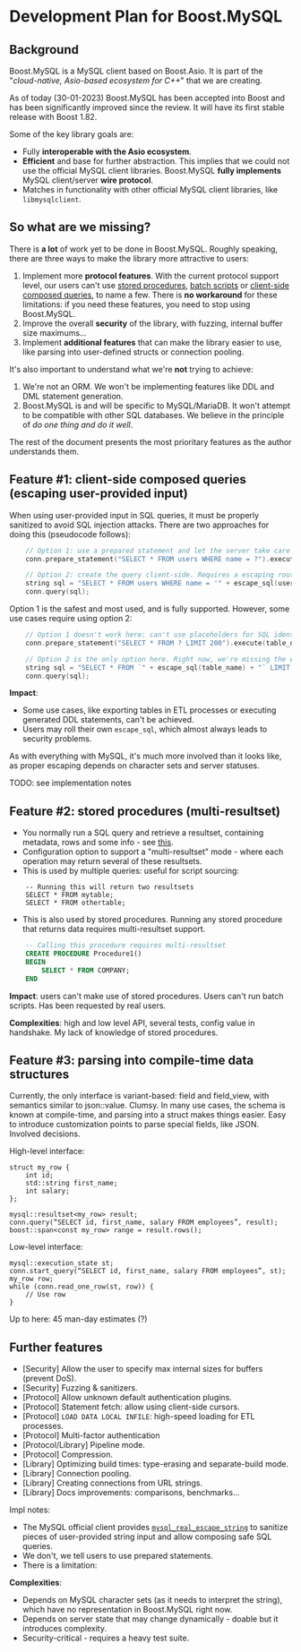 # Development Plan for Boost.MySQL

## Background

Boost.MySQL is a MySQL client based on Boost.Asio. It is part of the "*cloud-native, Asio-based ecosystem for C++*" that we are creating.

As of today (30-01-2023) Boost.MySQL has been accepted into Boost and has been significantly improved since the review. It will have its first stable release with Boost 1.82.

Some of the key library goals are:
* Fully **interoperable with the Asio ecosystem**.
* **Efficient** and base for further abstraction. This implies that we could not use the official MySQL client libraries. Boost.MySQL **fully implements** MySQL client/server **wire protocol**.
* Matches in functionality with other official MySQL client libraries, like `libmysqlclient`.

## So what are we missing?

There is **a lot** of work yet to be done in Boost.MySQL. Roughly speaking, there are three ways to make the library more attractive to users:

1. Implement more **protocol features**. With the current protocol support level, our users can't use [stored procedures](https://dev.mysql.com/doc/refman/8.0/en/create-procedure.html), [batch scripts](https://dev.mysql.com/doc/c-api/8.0/en/c-api-multiple-queries.html) or [client-side composed queries](https://dev.mysql.com/doc/c-api/8.0/en/mysql-real-escape-string.html), to name a few. There is **no workaround** for these limitations: if you need these features, you need to stop using Boost.MySQL.
2. Improve the overall **security** of the library, with fuzzing, internal buffer size maximums...
3. Implement **additional features** that can make the library easier to use, like parsing into user-defined structs or connection pooling.

It's also important to understand what we're **not** trying to achieve:

1. We're not an ORM. We won't be implementing features like DDL and DML statement generation.
2. Boost.MySQL is and will be specific to MySQL/MariaDB. It won't attempt to be compatible with other SQL databases. We believe in the principle of *do one thing and do it well*.

The rest of the document presents the most prioritary features as the author understands them.

## Feature #1: client-side composed queries (escaping user-provided input)

When using user-provided input in SQL queries, it must be properly sanitized to avoid SQL injection attacks. There are two approaches for doing this (pseudocode follows):

```cpp
    // Option 1: use a prepared statement and let the server take care of it
    conn.prepare_statement("SELECT * FROM users WHERE name = ?").execute(user_name);

    // Option 2: create the query client-side. Requires a escaping routine
    string sql = "SELECT * FROM users WHERE name = '" + escape_sql(user_name) + "'";
    conn.query(sql);
```

Option 1 is the safest and most used, and is fully supported. However, some use cases require using option 2:

```cpp
    // Option 1 doesn't work here: can't use placeholders for SQL identifiers
    conn.prepare_statement("SELECT * FROM ? LIMIT 200").execute(table_name);

    // Option 2 is the only option here. Right now, we're missing the escape_sql function
    string sql = "SELECT * FROM `" + escape_sql(table_name) + "` LIMIT 200";
    conn.query(sql);
```

**Impact**:
* Some use cases, like exporting tables in ETL processes or executing generated DDL statements, can't be achieved.
* Users may roll their own `escape_sql`, which almost always leads to security problems.

As with everything with MySQL, it's much more involved than it looks like, as proper escaping depends on character sets and server statuses.

TODO: see implementation notes

## Feature #2: stored procedures (multi-resultset)

* You normally run a SQL query and retrieve a resultset, containing metadata, rows and some info - see [this](https://www.boost.org/doc/libs/master/libs/mysql/doc/html/mysql/overview.html#mysql.overview.resultsets).
* Configuration option to support a "multi-resultset" mode - where each operation may return several of these resultsets.
* This is used by multiple queries: useful for script sourcing:
```
    -- Running this will return two resultsets
    SELECT * FROM mytable;
    SELECT * FROM othertable;
```

* This is also used by stored procedures. Running any stored procedure that returns data requires multi-resultset support.

```sql
    -- Calling this procedure requires multi-resultset
    CREATE PROCEDURE Procedure1()
    BEGIN
        SELECT * FROM COMPANY;
    END
```

**Impact**: users can't make use of stored procedures. Users can't run batch scripts. Has been requested by real users.

**Complexities**: high and low level API, several tests, config value in handshake. My lack of knowledge of stored procedures.

## Feature #3: parsing into compile-time data structures

Currently, the only interface is variant-based: field and field_view, with semantics similar to json::value.
Clumsy. In many use cases, the schema is known at compile-time, and parsing into a struct makes things easier.
Easy to introduce customization points to parse special fields, like JSON.
Involved decisions.

High-level interface:

    struct my_row {
        int id;
        std::string first_name;
        int salary;
    };

    mysql::resultset<my_row> result;
    conn.query(“SELECT id, first_name, salary FROM employees”, result);
    boost::span<const my_row> range = result.rows();

Low-level interface:

    mysql::execution_state st;
    conn.start_query(“SELECT id, first_name, salary FROM employees”, st);
    my_row row;
    while (conn.read_one_row(st, row)) {
        // Use row
    }

Up to here: 45 man-day estimates (?)

## Further features
* [Security] Allow the user to specify max internal sizes for buffers (prevent DoS).
* [Security] Fuzzing & sanitizers.
* [Protocol] Allow unknown default authentication plugins.
* [Protocol] Statement fetch: allow using client-side cursors.
* [Protocol] `LOAD DATA LOCAL INFILE`: high-speed loading for ETL processes.
* [Protocol] Multi-factor authentication
* [Protocol/Library] Pipeline mode.
* [Protocol] Compression.
* [Library] Optimizing build times: type-erasing and separate-build mode.
* [Library] Connection pooling.
* [Library] Creating connections from URL strings.
* [Library] Docs improvements: comparisons, benchmarks...


Impl notes:


* The MySQL official client provides [`mysql_real_escape_string`](https://dev.mysql.com/doc/c-api/8.0/en/mysql-real-escape-string.html) to sanitize pieces of user-provided string input and allow composing safe SQL queries.
* We don't, we tell users to use prepared statements.
* There is a limitation: 


**Complexities**:
* Depends on MySQL character sets (as it needs to interpret the string), which have no representation in Boost.MySQL right now.
* Depends on server state that may change dynamically - doable but it introduces complexity.
* Security-critical - requires a heavy test suite.